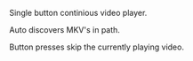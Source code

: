 Single button continious video player.

Auto discovers MKV's in path.

Button presses skip the currently playing video.
